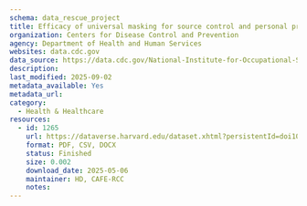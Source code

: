 ```yaml
---
schema: data_rescue_project 
title: Efficacy of universal masking for source control and personal protection from simulated respiratory aerosols in a room
organization: Centers for Disease Control and Prevention
agency: Department of Health and Human Services
websites: data.cdc.gov
data_source: https://data.cdc.gov/National-Institute-for-Occupational-Safety-and-Hea/Efficacy-of-universal-masking-for-source-control-a/q8qz-3pb6/about_data
description: 
last_modified: 2025-09-02
metadata_available: Yes
metadata_url: 
category:
  - Health & Healthcare 
resources:
  - id: 1265
    url: https://dataverse.harvard.edu/dataset.xhtml?persistentId=doi10.7910/DVN/BX3XRF
    format: PDF, CSV, DOCX
    status: Finished
    size: 0.002
    download_date: 2025-05-06
    maintainer: HD, CAFE-RCC
    notes: 
---
```

